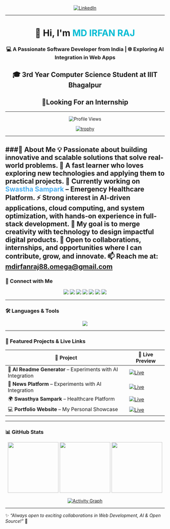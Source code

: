 <!-- LinkedIn Badge -->
<div align="center">
  <a href="https://in.linkedin.com/in/md-irfan-raj?trk=profile-badge" target="_blank">
    <img src="https://img.shields.io/badge/LinkedIn-Connect-blue?style=for-the-badge&logo=linkedin" alt="LinkedIn"/>
  </a>
</div>

---

<h1 align="center">👋 Hi, I'm <span style="color:#00bcd4">MD IRFAN RAJ</span></h1>
<h3 align="center">💻 A Passionate Software Developer from India | 🌐 Exploring AI Integration in Web Apps</h3>
<h2 align="center">🎓 3rd Year Computer Science Student at <b>IIIT Bhagalpur</b></h2>
<h2 align="center">🤝Looking For an <b>Internship </b></h2>

---

<p align="center">
  <img src="https://komarev.com/ghpvc/?username=MD-IRFAN-RAJ&label=Profile%20Views&color=0e75b6&style=flat" alt="Profile Views" />
</p>

<div align="center">

[![trophy](https://github-profile-trophy.vercel.app/?username=MD-IRFAN-RAJ&theme=algolia&margin-w=10&margin-h=10&no-frame=true)](https://github.com/ryo-ma/github-profile-trophy)

</div>

---

###🚀 <b>About Me</b>
💡 Passionate about building innovative and scalable solutions that solve real-world problems.
🌱 A fast learner who loves exploring new technologies and applying them to practical projects.
🔭 Currently working on <span style="color:#4cafef">Swastha Sampark</span> –  Emergency Healthcare Platform.
⚡ Strong interest in AI-driven applications, cloud computing, and system optimization, with hands-on experience in full-stack development.
🎯 My goal is to merge creativity with technology to design impactful digital products.
🤝 Open to collaborations, internships, and opportunities where I can contribute, grow, and innovate.
📫 Reach me at: <span style="color:#00c853">mdirfanraj88.omega@gmail.com
</span>
---

### 🤝 Connect with Me  
<p align="center">
<a href="https://www.linkedin.com/in/md-irfan-raj" target="blank"><img src="https://img.shields.io/badge/LinkedIn-0A66C2?logo=linkedin&style=for-the-badge" /></a>
<a href="https://www.youtube.com/@phantomstories-f1y" target="blank"><img src="https://img.shields.io/badge/YouTube-FF0000?logo=youtube&style=for-the-badge" /></a>
<a href="https://www.codechef.com/users/md_irfan_raj" target="blank"><img src="https://img.shields.io/badge/CodeChef-5B4638?logo=codechef&style=for-the-badge" /></a>
<a href="https://www.hackerrank.com/profile/mdirfanraj88_om1" target="blank"><img src="https://img.shields.io/badge/Hackerrank-00EA64?logo=hackerrank&style=for-the-badge" /></a>
<a href="https://codeforces.com/profile/md_irfan_raj" target="blank"><img src="https://img.shields.io/badge/Codeforces-1F8ACB?logo=codeforces&style=for-the-badge" /></a>
<a href="https://leetcode.com/u/md_irfan_raj/" target="blank"><img src="https://img.shields.io/badge/LeetCode-FFA116?logo=leetcode&style=for-the-badge" /></a>
<a href="https://www.hackerearth.com/@md_irfan_raj/" target="blank"><img src="https://img.shields.io/badge/HackerEarth-323754?logo=hackerearth&style=for-the-badge" /></a>
</p>

---

### 🛠️ Languages & Tools  
<p align="center">
  <img src="https://skillicons.dev/icons?i=c,cpp,python,html,css,js,ts,react,nextjs,nodejs,express,redux,tailwind,bootstrap,mongodb,postgresql,mysql,git,github,nginx,gcp,figma,postman,webpack" />
</p>

---

### 🌟 Featured Projects & Live Links  

<div align="center">

| 🚀 Project | 🔗 Live Preview |
|------------|----------------|
| 🤖 **AI Readme Generator** – Experiments with AI Integration | [![Live](https://img.shields.io/badge/Explore_AI-purple?style=for-the-badge)](https://aireadmegenerator.vercel.app/) |
| 🤖 **News Platform** – Experiments with AI Integration | [![Live](https://img.shields.io/badge/Explore_AI-purple?style=for-the-badge)](https://ey-news-app-display.onrender.com/) |
| 🌍 **Swasthya Sampark** – Healthcare Platform | [![Live](https://img.shields.io/badge/Visit_Project-brightgreen?style=for-the-badge)](https://yourwebsite.com) |
| 💻 **Portfolio Website** – My Personal Showcase | [![Live](https://img.shields.io/badge/View_Portfolio-blue?style=for-the-badge)](https://yourportfolio.com) |

</div>

---

### 📊 GitHub Stats  

<div align="center">

<img src="https://github-readme-stats.vercel.app/api?username=MD-IRFAN-RAJ&show_icons=true&theme=tokyonight&count_private=true" height="160px"/>  
<img src="https://github-readme-stats.vercel.app/api/top-langs/?username=MD-IRFAN-RAJ&layout=compact&theme=tokyonight" height="160px"/>  

<img src="https://github-readme-streak-stats.herokuapp.com/?user=MD-IRFAN-RAJ&theme=tokyonight" height="160px"/>  

[![Activity Graph](https://github-readme-activity-graph.vercel.app/graph?username=MD-IRFAN-RAJ&theme=react-dark&hide_border=true&area=true)](https://github.com/ashutosh00710/github-readme-activity-graph)

</div>

---

✨ *“Always open to exciting collaborations in Web Development, AI & Open Source!”* 🚀
